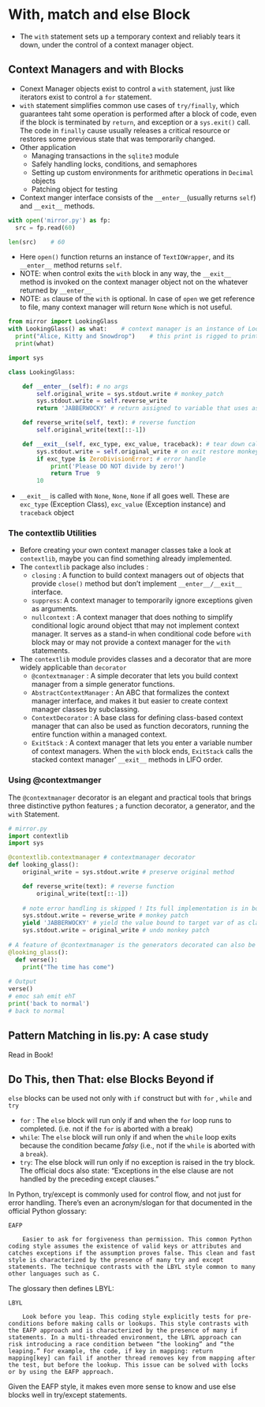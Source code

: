# With, match and else Block

- The `with` statement sets up a temporary context and reliably tears it down, under the control of a context manager object.

## Context Managers and with Blocks

- Conext Manager objects exist to control a `with` statement, just like iterators exist to control a `for` statement.
- `with` statement simplifies common use cases of `try/finally`, which guarantees taht some operation is performed after a block of code, even if the block is terminated by `return`, and exception or a `sys.exit()` call. The code in `finally` cause usually releases a critical resource or restores some previous state that was temporarily changed.
- Other application
    - Managing transactions in the `sqlite3` module
    - Safely handling locks, conditions, and semaphores
    - Setting up custom environments for arithmetic operations in `Decimal` objects
    - Patching object for testing
- Context manger interface consists of the `__enter__`(usually returns `self`) and `__exit__` methods.

````python
with open('mirror.py') as fp:
  src = fp.read(60)

len(src)	# 60
````

- Here `open()` function returns an instance of `TextIOWrapper`, and its `__enter__` method returns `self`.
- NOTE: when control exits the `with` block in any way, the `__exit__` method is invoked on the context manager object not on the whatever returned by `__enter__`
- NOTE: `as` clause of the `with` is optional. In case of `open` we get reference to file, many context manager will return `None` which is not useful.

````python
from mirror import LookingGlass
with LookingGlass() as what:	# context manager is an instance of LookingGlass
  print("Alice, Kitty and Snowdrop")	# this print is rigged to print reverse
  print(what)
````

````python
import sys

class LookingGlass:

    def __enter__(self): # no args
        self.original_write = sys.stdout.write # monkey_patch
        sys.stdout.write = self.reverse_write
        return 'JABBERWOCKY' # return assigned to variable that uses as

    def reverse_write(self, text): # reverse function
        self.original_write(text[::-1])

    def __exit__(self, exc_type, exc_value, traceback): # tear down call
        sys.stdout.write = self.original_write # on exit restore monkey patched func
        if exc_type is ZeroDivisionError: # error handle
            print('Please DO NOT divide by zero!')
            return True  9
        10
````

- `__exit__` is called with `None`, `None`, `None` if all goes well. These are `exc_type` (Exception Class), `exc_value` (Exception instance) and `traceback` object

### The contextlib Utilities

- Before creating your own context manager classes take a look at `contextlib`, maybe you can find something already implemented.
- The `contextlib` package also includes : 
    - `closing` : A function to build context managers out of objects that provide `close()` method but don’t implement `__enter__/__exit__` interface.
    - `suppress`: A context manager to temporarily ignore exceptions given as arguments.
    - `nullcontext` : A context manager that does nothing to simplify conditional logic around object tthat may not implement context manager. It serves as a stand-in when conditional code before `with` block may or may not provide a context manager for the `with` statements.
- The `contextlib` module provides classes and a decorator that are more widely applicable than `decorator`
    - `@contextmanager` : A simple decorater that lets you build context manager from a simple generator functions.
    - `AbstractContextManager` : An ABC that formalizes the context manager interface, and makes it but easier to create context manager classes by subclassing.
    - `ContextDecorator` : A base class for defining class-based context manager that can also be used as function decorators, running the entire function within a managed context.
    - `ExitStack` : A context manager that lets you enter a variable number of context managers. When the `with` block ends, `ExitStack` calls the stacked context manager’ `__exit__` methods in LIFO order.

### Using @contextmanger

The `@contextmanager` decorator is an elegant and practical tools that brings three distinctive python features ; a function decorator, a generator, and the `with` Statement.

````python
# mirror.py
import contextlib
import sys

@contextlib.contextmanager # contextmanager decorator
def looking_glass():
    original_write = sys.stdout.write # preserve original method

    def reverse_write(text): # reverse function
        original_write(text[::-1])
		
    # note error handling is skipped ! Its full implementation is in book.
    sys.stdout.write = reverse_write # monkey patch
    yield 'JABBERWOCKY' # yield the value bound to target var of as clause
    sys.stdout.write = original_write # undo monkey patch
    
# A feature of @contextmanager is the generators decorated can also be used as decorators
@looking_glass():
  def verse():
    print("The time has come")
    
# Output
verse()
# emoc sah emit ehT
print('back to normal')
# back to normal
````

## Pattern Matching in lis.py: A case study

Read in Book!

## Do This, then That: else Blocks Beyond if

`else` blocks can be used not only with `if` construct but with `for` , `while` and `try`

- `for` : The `else` block will run only if and when the `for` loop runs to completed. (i.e. not if the `for` is aborted with a break)
- `while`: The `else` block will run only if and when the `while` loop exits because the condition became *falsy* (i.e., not if the `while` is aborted with a `break`).
- `try`: The else block will run only if no exception is raised in the try block. The official docs also state: “Exceptions in the else clause are not handled by the preceding except clauses.”

In Python, try/except is commonly used for control flow, and not just for error handling. There’s even an acronym/slogan for that documented in the official Python glossary:

    EAFP
    
        Easier to ask for forgiveness than permission. This common Python coding style assumes the existence of valid keys or attributes and catches exceptions if the assumption proves false. This clean and fast style is characterized by the presence of many try and except statements. The technique contrasts with the LBYL style common to many other languages such as C.

The glossary then defines LBYL:

    LBYL
    
        Look before you leap. This coding style explicitly tests for pre-conditions before making calls or lookups. This style contrasts with the EAFP approach and is characterized by the presence of many if statements. In a multi-threaded environment, the LBYL approach can risk introducing a race condition between “the looking” and “the leaping.” For example, the code, if key in mapping: return mapping[key] can fail if another thread removes key from mapping after the test, but before the lookup. This issue can be solved with locks or by using the EAFP approach.

Given the EAFP style, it makes even more sense to know and use else blocks well in try/except statements.